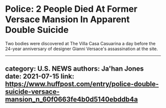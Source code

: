 # Police: 2 People Died At Former Versace Mansion In Apparent Double Suicide

Two bodies were discovered at The Villa Casa Casuarina a day before the 24-year anniversary of designer Gianni Versace's assassination at the site.

---
category: U.S. NEWS
authors: Ja'han Jones
date: 2021-07-15
link: https://www.huffpost.com/entry/police-double-suicide-versace-mansion_n_60f0663fe4b0d5140ebddb4a
---

